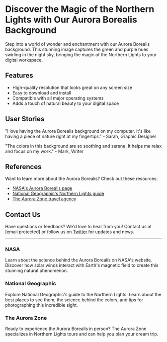 <!--font:Raleway-->

# Discover the Magic of the Northern Lights with Our Aurora Borealis Background

Step into a world of wonder and enchantment with our Aurora Borealis background. This stunning image captures the green and purple hues swirling in the night sky, bringing the magic of the Northern Lights to your digital workspace.

## Features

- High-quality resolution that looks great on any screen size
- Easy to download and install
- Compatible with all major operating systems
- Adds a touch of natural beauty to your digital space

## User Stories

"I love having the Aurora Borealis background on my computer. It's like having a piece of nature right at my fingertips." - Sarah, Graphic Designer

"The colors in this background are so soothing and serene. It helps me relax and focus on my work." - Mark, Writer

## References

Want to learn more about the Aurora Borealis? Check out these resources:

- [NASA's Aurora Borealis page](#nasa)
- [National Geographic's Northern Lights guide](#natgeo)
- [The Aurora Zone travel agency](#aurorazone)

## Contact Us

Have questions or feedback? We'd love to hear from you! Contact us at [email protected] or follow us on [Twitter](#twitter) for updates and news.

---

### NASA

Learn about the science behind the Aurora Borealis on NASA's website. Discover how solar winds interact with Earth's magnetic field to create this stunning natural phenomenon.

### National Geographic

Explore National Geographic's guide to the Northern Lights. Learn about the best places to see them, the science behind the colors, and tips for photographing this incredible sight.

### The Aurora Zone

Ready to experience the Aurora Borealis in person? The Aurora Zone specializes in Northern Lights tours and can help you plan your dream trip.

<!--

Write me content for website with wallpaper which alt text is:

"A photograph of the Northern Lights, with the green and purple hues swirling in the night sky."

The name/title of the page should not be 1:1 copy of the alt text but rather a real content of the website which is using this wallpaper.

- Use markdown format 
- Start with heading
- Heading should be short and concise
- The content should look like a real website 
- The website should not be about the wallpaper, wallpaper is just a related background
- Heading should be contain work "wallpaper" or "background"
- Include real sections like references, contact, user stories, etc. use things relevant to the page purpose.
- Feel free to use structure like headings, bullets, numbering, blockquotes, paragraphs, horizontal lines, etc.
- You can use formatting like bold or _italic_
- You can include UTF-8 emojis
- Links should be only #hash anchors (and you can refer to the document itself)
- Do not include images


---


# Aurora Borealis Wallpaper for Your Desktop Background

Transform your desktop into a stunning display of nature's beauty with our Aurora Borealis wallpaper. Featuring the green and purple hues swirling in the night sky, this wallpaper captures the magic of the Northern Lights.

## Features

- High-quality resolution that looks great on any screen size
- Easy to download and install
- Compatible with all major operating systems
- Adds a touch of nature's wonder to your digital workspace

## User Stories

"I love having the Aurora Borealis wallpaper as my background. It reminds me of my trip to Iceland and brings back fond memories." - Jane, Photographer

"The colors in this wallpaper are so vibrant and calming. It's the perfect background for when I need to focus on my work." - John, Writer

## References

Want to learn more about the Aurora Borealis? Check out these resources:

- [NASA's Aurora Borealis page](#nasa)
- [National Geographic's Northern Lights guide](#natgeo)
- [The Aurora Zone travel agency](#aurorazone)

## Contact Us

Have questions or feedback? We'd love to hear from you! Contact us at [email protected] or follow us on [Twitter](#twitter) for updates and news.

---

### NASA

Learn about the science behind the Aurora Borealis on NASA's website. Discover how solar winds interact with Earth's magnetic field to create this stunning natural phenomenon.

### National Geographic

Explore National Geographic's guide to the Northern Lights. Learn about the best places to see them, the science behind the colors, and tips for photographing this incredible sight.

### The Aurora Zone

Ready to experience the Aurora Borealis in person? The Aurora Zone specializes in Northern Lights tours and can help you plan your dream trip.


---


Heading should not include word "wallpaper". The website should not be about the wallpaper itself, wallpaper is just a related background, rewrite whole content.


---


# Discover the Magic of the Northern Lights with Our Aurora Borealis Background

Step into a world of wonder and enchantment with our Aurora Borealis background. This stunning image captures the green and purple hues swirling in the night sky, bringing the magic of the Northern Lights to your digital workspace.

## Features

- High-quality resolution that looks great on any screen size
- Easy to download and install
- Compatible with all major operating systems
- Adds a touch of natural beauty to your digital space

## User Stories

"I love having the Aurora Borealis background on my computer. It's like having a piece of nature right at my fingertips." - Sarah, Graphic Designer

"The colors in this background are so soothing and serene. It helps me relax and focus on my work." - Mark, Writer

## References

Want to learn more about the Aurora Borealis? Check out these resources:

- [NASA's Aurora Borealis page](#nasa)
- [National Geographic's Northern Lights guide](#natgeo)
- [The Aurora Zone travel agency](#aurorazone)

## Contact Us

Have questions or feedback? We'd love to hear from you! Contact us at [email protected] or follow us on [Twitter](#twitter) for updates and news.

---

### NASA

Learn about the science behind the Aurora Borealis on NASA's website. Discover how solar winds interact with Earth's magnetic field to create this stunning natural phenomenon.

### National Geographic

Explore National Geographic's guide to the Northern Lights. Learn about the best places to see them, the science behind the colors, and tips for photographing this incredible sight.

### The Aurora Zone

Ready to experience the Aurora Borealis in person? The Aurora Zone specializes in Northern Lights tours and can help you plan your dream trip.

-->
